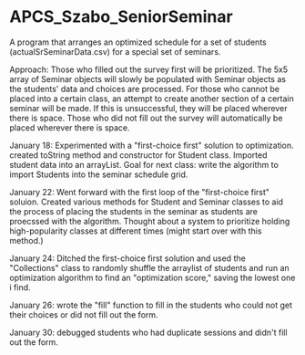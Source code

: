 # APCS_Szabo_SeniorSeminar

A program that arranges an optimized schedule for a set of students (actualSrSeminarData.csv) for a special set of seminars.

Approach: Those who filled out the survey first will be prioritized. The 5x5 array of Seminar objects will slowly be populated with Seminar objects as the students' data and choices are processed. For those who cannot be placed into a certain class, an attempt to create another section of a certain seminar will be made. If this is unsuccessful, they will be placed wherever there is space. Those who did not fill out the survey will automatically be placed wherever there is space. 

January 18: Experimented with a "first-choice first" solution to optimization. created toString method and constructor for Student class. Imported student data into an arrayList. Goal for next class: write the algorithm to import Students into the seminar schedule grid.

January 22: Went forward with the first loop of the "first-choice first" soluion. Created various methods for Student and Seminar classes to aid the process of placing the students in the seminar as students are proecssed with the algorithm. Thought about a system to prioritize holding high-popularity classes at different times (might start over with this method.)

January 24: Ditched the first-choice first solution and used the "Collections" class to randomly shuffle the arraylist of students and run an optimization algorithm to find an "optimization score," saving the lowest one i find.

January 26: wrote the "fill" function to fill in the students who could not get their choices or did not fill out the form. 

January 30: debugged students who had duplicate sessions and didn't fill out the form.